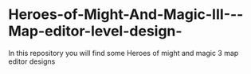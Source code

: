 # Heroes-of-Might-And-Magic-III---Map-editor-level-design-

In this repository you will find some Heroes of might and magic 3 map editor designs
